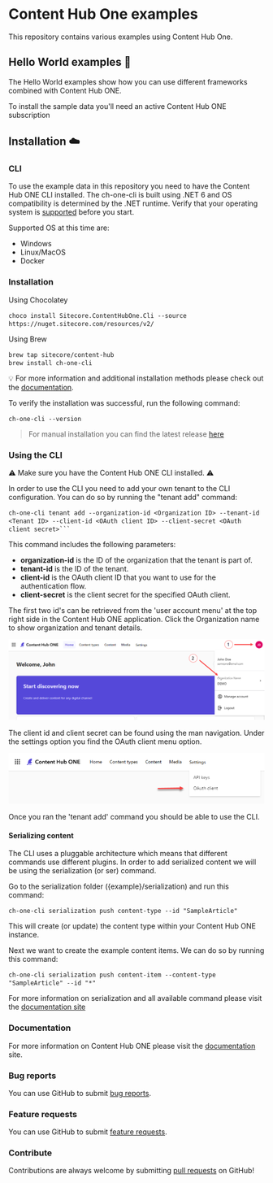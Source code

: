 # Content Hub One examples 
This repository contains various examples using Content Hub One.

## Hello World examples :wave:
The Hello World examples show how you can use different frameworks combined with Content Hub ONE.

To install the sample data you'll need an active Content Hub ONE subscription

## Installation :cloud:

### CLI
To use the example data in this repository you need to have the Content Hub ONE CLI installed. The ch-one-cli is built using .NET 6 and OS compatibility is determined by the .NET runtime. Verify that your operating system is [supported](https://github.com/dotnet/core/blob/main/release-notes/6.0/supported-os.md) before you start.

Supported OS at this time are:
- Windows
- Linux/MacOS
- Docker

### Installation

Using Chocolatey
```
choco install Sitecore.ContentHubOne.Cli --source https://nuget.sitecore.com/resources/v2/
```

Using Brew
```
brew tap sitecore/content-hub
brew install ch-one-cli
```
:bulb:  For more information and additional installation methods please check out the [documentation](https://doc.sitecore.com/ch-one/en/developers/content-hub-one/content-hub-one-cli.html).

To verify the installation was successful, run the following command:
```
ch-one-cli --version
```

> For manual installation you can find the latest release [here](https://github.com/Sitecore/content-hub-on)

### Using the CLI

:warning: Make sure you have the Content Hub ONE CLI installed. :warning:
  
In order to use the CLI you need to add your own tenant to the CLI configuration. You can do so by running the "tenant add" command:
 
```
ch-one-cli tenant add --organization-id <Organization ID> --tenant-id <Tenant ID> --client-id <OAuth client ID> --client-secret <OAuth client secret>```
```
This command includes the following parameters:

- **organization-id** is the ID of the organization that the tenant is part of.
- **tenant-id** is the ID of the tenant.
- **client-id** is the OAuth client ID that you want to use for the authentication flow.
- **client-secret** is the client secret for the specified OAuth client.

The first two id's can be retrieved from the 'user account menu' at the top right side in the Content Hub ONE application. Click the Organization name to show organization and tenant details.

![Organization and tenant information](./.github/organization-tenant-ids.png)

The client id and client secret can be found using the man navigation. Under the settings option you find the OAuth client menu option.

![Client credentials](./.github/client-credentials.png)

Once you ran the 'tenant add' command you should be able to use the CLI.

#### Serializing content
The CLI uses a pluggable architecture which means that different commands use different plugins. In order to add serialized content we will be using the serialization (or ser) command.

Go to the serialization folder ({example}/serialization) and run this command:
```
ch-one-cli serialization push content-type --id "SampleArticle"
```
This will create (or update) the content type within your Content Hub ONE instance.

Next we want to create the example content items. We can do so by running this command:
```
ch-one-cli serialization push content-item --content-type "SampleArticle" --id "*"
```

For more information on serialization and all available command please visit the [documentation site](https://doc.sitecore.com/ch-one/en/developers/content-hub-one/content-hub-one-cli--serialization.html)


### Documentation
For more information on Content Hub ONE please visit the [documentation](https://doc.sitecore.com/ch-one) site.

### Bug reports

You can use GitHub to submit [bug reports](https://github.com/Sitecore/contenthubone-examples/issues/new).

### Feature requests

You can use GitHub to submit [feature requests](https://github.com/Sitecore/contenthubone-examples/issues/new).

### Contribute

Contributions are always welcome by submitting [pull requests](https://github.com/Sitecore/contenthubone-examples/pulls) on GitHub!